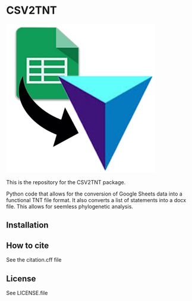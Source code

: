 # CSV2TNT


<img src="https://raw.githubusercontent.com/baileymarkweiss/CSV2TNT/afd7679b973fccf5b3588713bec3703dcd4f732f/CSV2TNT_Logo.png?token=GHSAT0AAAAAADJ3NIZIUNEWY7YSRDWCN3SU2FMLEMA" alt="CSV2TNT logo">

This is the repository for the CSV2TNT package.

Python code that allows for the conversion of Google Sheets data into a functional TNT file format. 
It also converts a list of statements into a docx file.
This allows for seemless phylogenetic analysis.

## Installation


## How to cite
See the citation.cff file


## License
See LICENSE.file
